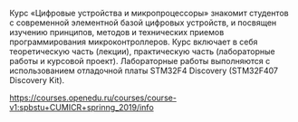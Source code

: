Курс «Цифровые устройства и микропроцессоры» знакомит студентов с современной элементной базой цифровых устройств, и посвящен изучению принципов, методов и технических приемов программирования микроконтроллеров. Курс включает в себя теоретическую часть (лекции), практическую часть (лабораторные работы и курсовой проект). Лабораторные работы выполняются с использованием отладочной платы STM32F4 Discovery (STM32F407 Discovery Kit).

https://courses.openedu.ru/courses/course-v1:spbstu+CUMICR+sprinng_2019/info